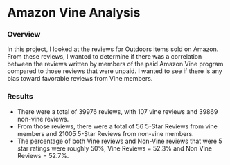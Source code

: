 # Amazon Vine Analysis

### Overview
In this project, I looked at the reviews for Outdoors items sold on Amazon. From these  reviews, I wanted to determine if there was a correlation between the reviews written by members of the paid Amazon Vine program compared to those reviews that were unpaid. I wanted to see if there is any bias toward favorable reviews from Vine members. 

### Results 
- There were a total of 39976 reviews, with 107 vine reviews and 39869 non-vine reviews. 
- From those reviews, there were a total of 56 5-Star Reviews from vine members and 21005 5-Star Reviews from non-vine members. 
- The percentage of both Vine reviews and Non-Vine reviews that were 5 star ratings were roughly 50%, Vine Reviews = 52.3% and Non Vine Reviews = 52.7%. 

 

